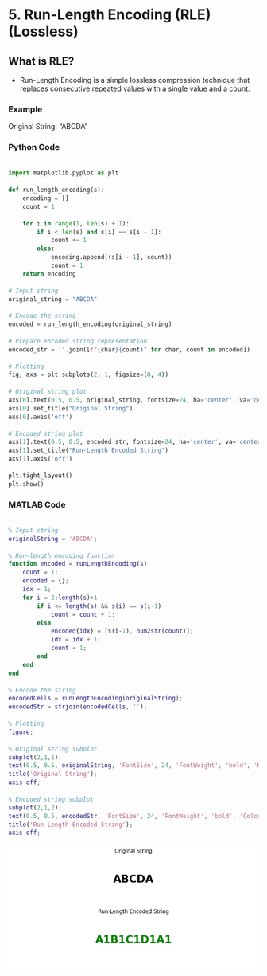 
# 5. Run-Length Encoding (RLE) (Lossless)


##  What is RLE?
- Run-Length Encoding is a simple lossless compression technique that replaces consecutive repeated values with a single value and a count.


### Example

Original String: “ABCDA”


###  Python Code

```python

import matplotlib.pyplot as plt

def run_length_encoding(s):
    encoding = []
    count = 1

    for i in range(1, len(s) + 1):
        if i < len(s) and s[i] == s[i - 1]:
            count += 1
        else:
            encoding.append((s[i - 1], count))
            count = 1
    return encoding

# Input string
original_string = "ABCDA"

# Encode the string
encoded = run_length_encoding(original_string)

# Prepare encoded string representation
encoded_str = ''.join([f"{char}{count}" for char, count in encoded])

# Plotting
fig, axs = plt.subplots(2, 1, figsize=(8, 4))

# Original string plot
axs[0].text(0.5, 0.5, original_string, fontsize=24, ha='center', va='center', fontweight='bold')
axs[0].set_title("Original String")
axs[0].axis('off')

# Encoded string plot
axs[1].text(0.5, 0.5, encoded_str, fontsize=24, ha='center', va='center', fontweight='bold', color='green')
axs[1].set_title("Run-Length Encoded String")
axs[1].axis('off')

plt.tight_layout()
plt.show()

```


###  MATLAB Code

```matlab

% Input string
originalString = 'ABCDA';

% Run-length encoding function
function encoded = runLengthEncoding(s)
    count = 1;
    encoded = {};
    idx = 1;
    for i = 2:length(s)+1
        if i <= length(s) && s(i) == s(i-1)
            count = count + 1;
        else
            encoded{idx} = [s(i-1), num2str(count)];
            idx = idx + 1;
            count = 1;
        end
    end
end

% Encode the string
encodedCells = runLengthEncoding(originalString);
encodedStr = strjoin(encodedCells, '');

% Plotting
figure;

% Original string subplot
subplot(2,1,1);
text(0.5, 0.5, originalString, 'FontSize', 24, 'FontWeight', 'bold', 'HorizontalAlignment', 'center');
title('Original String');
axis off;

% Encoded string subplot
subplot(2,1,2);
text(0.5, 0.5, encodedStr, 'FontSize', 24, 'FontWeight', 'bold', 'Color', 'g', 'HorizontalAlignment', 'center');
title('Run-Length Encoded String');
axis off;

```

![RLE Image](photo/rle77.png)




